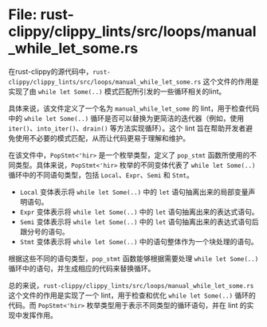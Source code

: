 # File: rust-clippy/clippy_lints/src/loops/manual_while_let_some.rs

在rust-clippy的源代码中，`rust-clippy/clippy_lints/src/loops/manual_while_let_some.rs` 这个文件的作用是实现了由 `while let Some(..)` 模式匹配所引发的一些循环相关的lint。

具体来说，该文件定义了一个名为 `manual_while_let_some` 的 lint，用于检查代码中的 `while let Some(..)` 循环是否可以替换为更简洁的迭代器（例如，使用 `iter()`、`into_iter()`、`drain()` 等方法实现循环）。这个 lint 旨在帮助开发者避免使用不必要的模式匹配，从而让代码更易于理解和维护。

在该文件中，`PopStmt<'hir>` 是一个枚举类型，定义了 `pop_stmt` 函数所使用的不同类型。具体来说，`PopStmt<'hir>` 枚举的不同变体代表了 `while let Some(..)` 循环中的不同语句类型，包括 `Local`、`Expr`、`Semi` 和 `Stmt`。

- `Local` 变体表示将 `while let Some(..)` 中的 `let` 语句抽离出来的局部变量声明语句。
- `Expr` 变体表示将 `while let Some(..)` 中的 `let` 语句抽离出来的表达式语句。
- `Semi` 变体表示将 `while let Some(..)` 中的 `let` 语句抽离出来的表达式语句后跟分号的语句。
- `Stmt` 变体表示将 `while let Some(..)` 中的语句整体作为一个块处理的语句。

根据这些不同的语句类型，`pop_stmt` 函数能够根据需要处理 `while let Some(..)` 循环中的语句，并生成相应的代码来替换循环。

总的来说，`rust-clippy/clippy_lints/src/loops/manual_while_let_some.rs` 这个文件的作用是实现了一个 lint，用于检查和优化 `while let Some(..)` 循环的代码。而 `PopStmt<'hir>` 枚举类型用于表示不同类型的循环语句，并在 lint 的实现中发挥作用。

